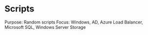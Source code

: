 # Scripts

Purpose: Random scripts
Focus: Windows, AD, Azure Load Balancer, Microsoft SQL, Windows Server Storage
